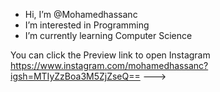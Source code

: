 -  Hi, I’m @Mohamedhassanc
-  I’m interested in Programming
-  I’m currently learning Computer Science 

You can click the Preview link to open Instagram https://www.instagram.com/mohamedhassanc?igsh=MTIyZzBoa3M5ZjZseQ==
--->
